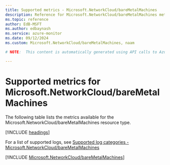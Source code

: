 ```yaml
---
title: Supported metrics - Microsoft.NetworkCloud/bareMetalMachines
description: Reference for Microsoft.NetworkCloud/bareMetalMachines metrics in Azure Monitor.
ms.topic: reference
author: EdB-MSFT
ms.author: edbaynash
ms.service: azure-monitor
ms.date: 09/12/2024
ms.custom: Microsoft.NetworkCloud/bareMetalMachines, naam

# NOTE:  This content is automatically generated using API calls to Azure. Any edits made on these files will be overwritten in the next run of the script. 

---
```


  
# Supported metrics for Microsoft.NetworkCloud/bareMetalMachines
  
The following table lists the metrics available for the Microsoft.NetworkCloud/bareMetalMachines resource type.  
  
  
[!INCLUDE [headings](~/reusable-content/ce-skilling/azure/includes/azure-monitor/reference/metrics/metrics-headings.md)]  
  
  
  
For a list of supported logs, see [Supported log categories - Microsoft.NetworkCloud/bareMetalMachines](../supported-logs/microsoft-networkcloud-baremetalmachines-logs.md)  
  
 

[!INCLUDE [Microsoft.NetworkCloud/bareMetalMachines](~/reusable-content/ce-skilling/azure/includes/azure-monitor/reference/metrics/microsoft-networkcloud-baremetalmachines-metrics-include.md)]  

